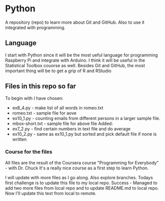 # Python
A repository (repo) to learn more about Git and GitHub. Also to use it integrated with programming.
## Language
I start with Python since it will be the most ueful language for programming Raspberry Pi and integrate with Arduino. I think it will be useful in the Statistical Toolbox couorse as well. Besides Git and GitHub, the most important thing will be to get a grip of R and RStudio
## Files in this repo so far
To begin with I have chosen:
* ex8_4.py - make list of all words in romeo.txt
* romeo.txt - sample file for aove
* ex10_1.py - counting emails from different persons in a larger sample file.
* mbox-short.txt - sample file for above file
Added:
* ex7_2.py - find certain numbers in text file and do average
* ex10_2.py - same as ex10_1.py but sorted and pick default file if none is written

### Course for the files
All files are the result of the Coursera course "Programming for Everybody" - with Dr. Chuck
It's a really nice course as a first step to learn Python.

I will update with more files as I go along. Also explore branches.
Todays first challenge is to update this file to my local repo.
Success - Managed to add two more files from local repo and to update README.md to local repo. Now I'll update this text from local to remote.
